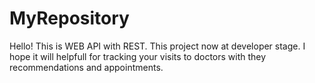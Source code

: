 # MyRepository
Hello! This is WEB API with REST. This project now at developer stage.
I hope it will helpfull for tracking your visits to doctors with they recommendations and appointments. 
